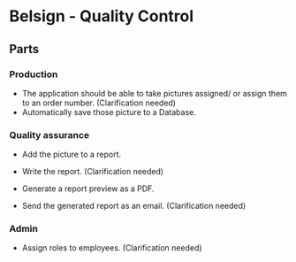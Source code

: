 # Belsign - Quality Control

## Parts

### Production

* The application should be able to take pictures assigned/ or assign them to an order number. (Clarification needed)
* Automatically save those picture to a Database.

### Quality assurance

* Add the picture to a report.
* Write the report. (Clarification needed)

* Generate a report preview as a PDF.
* Send the generated report as an email. (Clarification needed)

### Admin

* Assign roles to employees. (Clarification needed) 

